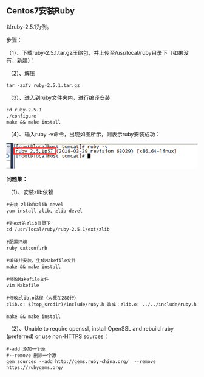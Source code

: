 ## Centos7安装Ruby

以ruby-2.5.1为例。

步骤：

​	（1）、下载ruby-2.5.1.tar.gz压缩包，并上传至/usr/local/ruby目录下（如果没有，新建）：

​	（2）、解压

```
tar -zxfv ruby-2.5.1.tar.gz
```

​	（3）、进入到ruby文件夹内，进行编译安装

```
cd ruby-2.5.1
./configure 
make && make install
```

​	（4）、输入ruby -v命令，出现如图所示，则表示ruby安装成功：

![](images/ruby安装成功.png)

**问题集：**

​	（1）、安装zlib依赖

```
#安装 zlib和zlib-devel
yum install zlib, zlib-devel

#到ext的zlib目录下
cd /usr/local/ruby/ruby-2.5.1/ext/zlib

#配置环境
ruby extconf.rb

#编译并安装，生成Makefile文件
make && make install

#修改Makefile文件
vim Makefile

#修改zlib.o路径（大概在280行）
zlib.o: $(top_srcdir)/include/ruby.h 改成：zlib.o: ../../include/ruby.h

make && make install
```

​	（2）、Unable to require openssl, install OpenSSL and rebuild ruby (preferred) or use non-HTTPS sources：

```
#-add 添加一个源
#--remove 删除一个源
gem sources --add http://gems.ruby-china.org/  --remove https://rubygems.org/
```